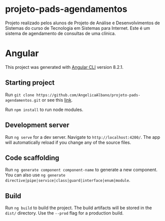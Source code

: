 # projeto-pads-agendamentos
Projeto realizado pelos alunos de Projeto de Análise e Desenvolvimentos de Sistemas do curso de Tecnologia em Sistemas para Internet. Este é um sistema de agendamento de consultas de uma clínica.


# Angular

This project was generated with [Angular CLI](https://github.com/angular/angular-cli) version 8.2.1.

## Starting project

Run `git clone https://github.com/AngelicaAlbano/projeto-pads-agendamentos.git` or see this [link](https://gist.github.com/alexpchin/102854243cd066f8b88e).

Run `npm install` to run node modules.

## Development server

Run `ng serve` for a dev server. Navigate to `http://localhost:4200/`. The app will automatically reload if you change any of the source files.

## Code scaffolding

Run `ng generate component component-name` to generate a new component. You can also use `ng generate directive|pipe|service|class|guard|interface|enum|module`.

## Build

Run `ng build` to build the project. The build artifacts will be stored in the `dist/` directory. Use the `--prod` flag for a production build.



